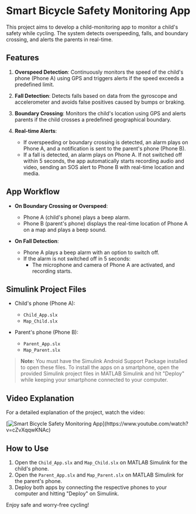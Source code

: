 # Smart Bicycle Safety Monitoring App

This project aims to develop a child-monitoring app to monitor a child's safety while cycling. The system detects overspeeding, falls, and boundary crossing, and alerts the parents in real-time.

## Features

1. **Overspeed Detection**: Continuously monitors the speed of the child's phone (Phone A) using GPS and triggers alerts if the speed exceeds a predefined limit.
   
2. **Fall Detection**: Detects falls based on data from the gyroscope and accelerometer and avoids false positives caused by bumps or braking.

3. **Boundary Crossing**: Monitors the child's location using GPS and alerts parents if the child crosses a predefined geographical boundary.

4. **Real-time Alerts**: 
   - If overspeeding or boundary crossing is detected, an alarm plays on Phone A, and a notification is sent to the parent's phone (Phone B).
   - If a fall is detected, an alarm plays on Phone A. If not switched off within 5 seconds, the app automatically starts recording audio and video, sending an SOS alert to Phone B with real-time location and media.

## App Workflow

- **On Boundary Crossing or Overspeed**:
  - Phone A (child's phone) plays a beep alarm.
  - Phone B (parent's phone) displays the real-time location of Phone A on a map and plays a beep sound.

- **On Fall Detection**:
  - Phone A plays a beep alarm with an option to switch off.
  - If the alarm is not switched off in 5 seconds:
    - The microphone and camera of Phone A are activated, and recording starts.

## Simulink Project Files

- Child's phone (Phone A):
  - `Child_App.slx`
  - `Map_Child.slx`
  
- Parent's phone (Phone B):
  - `Parent_App.slx`
  - `Map_Parent.slx`

> **Note:** You must have the Simulink Android Support Package installed to open these files. To install the apps on a smartphone, open the provided Simulink project files in MATLAB Simulink and hit "Deploy" while keeping your smartphone connected to your computer.

## Video Explanation

For a detailed explanation of the project, watch the video:

[![Smart Bicycle Safety Monitoring App](![image]([https://github.com/user-attachments/assets/f50c0923-b9d2-43c4-b7f1-4e1fad35aa5a](https://github.com/paragsarvoday/SSRP_2023/blob/master/Intro.jpg)))](https://www.youtube.com/watch?v=cZvXqqwKNAc)

## How to Use

1. Open the `Child_App.slx` and `Map_Child.slx` on MATLAB Simulink for the child's phone.
2. Open the `Parent_App.slx` and `Map_Parent.slx` on MATLAB Simulink for the parent's phone.
3. Deploy both apps by connecting the respective phones to your computer and hitting "Deploy" on Simulink.

Enjoy safe and worry-free cycling!


